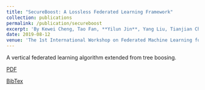 ```yaml
---
title: "SecureBoost: A Lossless Federated Learning Framework"
collection: publications
permalink: /publication/secureboost
excerpt: 'By Kewei Cheng, Tao Fan, **Yilun Jin**, Yang Liu, Tianjian Chen and Qiang Yang'
date: 2019-08-12
venue: 'The 1st International Workshop on Federated Machine Learning for User Privacy and Data Confidentiality (FML’19), in conjunction with IJCAI 2019'
---
```

A vertical federated learning algorithm extended from tree boosing.

[PDF](https://arxiv.org/pdf/1901.08755.pdf)

[BibTex](https://scholar.googleusercontent.com/scholar.bib?q=info:Sx_R9PZH9ZUJ:scholar.google.com/&output=citation&scisdr=CgUu4RciELKLgyBeHUY:AAGBfm0AAAAAXcpbBUbbeNa5WtuXYbM94sN1vXx-xwF-&scisig=AAGBfm0AAAAAXcpbBe-tdDQ_WWOdAmlO6lkh_A69vv9m&scisf=4&ct=citation&cd=-1&hl=en-EN)


